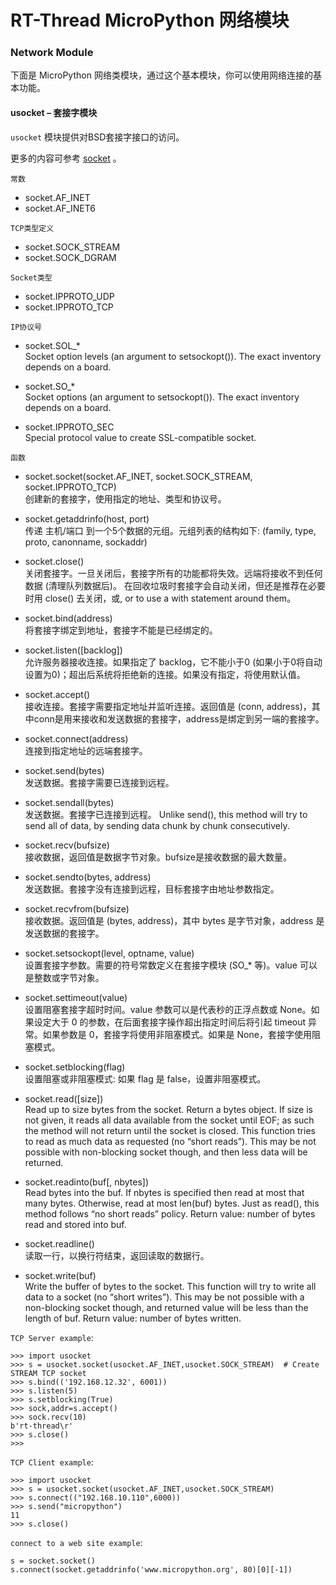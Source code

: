 # RT-Thread MicroPython 网络模块
###  Network Module

下面是 MicroPython 网络类模块，通过这个基本模块，你可以使用网络连接的基本功能。

#### **usocket** – 套接字模块
`usocket` 模块提供对BSD套接字接口的访问。

更多的内容可参考 [socket](https://docs.python.org/3/library/socket.html) 。

`常数`

- socket.AF_INET  
- socket.AF_INET6  

`TCP类型定义`

- socket.SOCK_STREAM  
- socket.SOCK_DGRAM  

`Socket类型`

- socket.IPPROTO_UDP  
- socket.IPPROTO_TCP  

`IP协议号`

- socket.SOL_*  
Socket option levels (an argument to setsockopt()). The exact inventory depends on a board.

- socket.SO_*  
Socket options (an argument to setsockopt()). The exact inventory depends on a board.

- socket.IPPROTO_SEC  
Special protocol value to create SSL-compatible socket.

`函数`

- socket.socket(socket.AF_INET, socket.SOCK_STREAM, socket.IPPROTO_TCP)  
创建新的套接字，使用指定的地址、类型和协议号。

- socket.getaddrinfo(host, port)  
传递 主机/端口 到一个5个数据的元组。元组列表的结构如下:
(family, type, proto, canonname, sockaddr)

- socket.close()  
关闭套接字。一旦关闭后，套接字所有的功能都将失效。远端将接收不到任何数据 (清理队列数据后)。 在回收垃圾时套接字会自动关闭，但还是推荐在必要时用 close() 去关闭，或, or to use a with statement around them。

- socket.bind(address)  
将套接字绑定到地址，套接字不能是已经绑定的。

- socket.listen([backlog])  
允许服务器接收连接。如果指定了 backlog，它不能小于0 (如果小于0将自动设置为0)；超出后系统将拒绝新的连接。如果没有指定，将使用默认值。

- socket.accept()  
接收连接。套接字需要指定地址并监听连接。返回值是 (conn, address)，其中conn是用来接收和发送数据的套接字，address是绑定到另一端的套接字。

- socket.connect(address)  
连接到指定地址的远端套接字。

- socket.send(bytes)  
发送数据。套接字需要已连接到远程。

- socket.sendall(bytes)  
发送数据。套接字已连接到远程。 Unlike send(), this method will try to send all of data, by sending data chunk by chunk consecutively.

- socket.recv(bufsize)  
接收数据，返回值是数据字节对象。bufsize是接收数据的最大数量。

- socket.sendto(bytes, address)  
发送数据。套接字没有连接到远程，目标套接字由地址参数指定。

- socket.recvfrom(bufsize)  
接收数据。返回值是 (bytes, address)，其中 bytes 是字节对象，address 是发送数据的套接字。

- socket.setsockopt(level, optname, value)  
设置套接字参数。需要的符号常数定义在套接字模块 (SO_* 等)。value 可以是整数或字节对象。

- socket.settimeout(value)  
设置阻塞套接字超时时间。value 参数可以是代表秒的正浮点数或 None。如果设定大于 0 的参数，在后面套接字操作超出指定时间后将引起 timeout 异常。如果参数是 0，套接字将使用非阻塞模式。如果是 None，套接字使用阻塞模式。

- socket.setblocking(flag)  
设置阻塞或非阻塞模式: 如果 flag 是 false，设置非阻塞模式。

- socket.read([size])  
Read up to size bytes from the socket. Return a bytes object. If size is not given, it reads all data available from the socket until EOF; as such the method will not return until the socket is closed. This function tries to read as much data as requested (no “short reads”). This may be not possible with non-blocking socket though, and then less data will be returned.

- socket.readinto(buf[, nbytes])  
Read bytes into the buf. If nbytes is specified then read at most that many bytes. Otherwise, read at most len(buf) bytes. Just as read(), this method follows “no short reads” policy.
Return value: number of bytes read and stored into buf.

- socket.readline()  
读取一行，以换行符结束，返回读取的数据行。

- socket.write(buf)  
Write the buffer of bytes to the socket. This function will try to write all data to a socket (no “short writes”). This may be not possible with a non-blocking socket though, and returned value will be less than the length of buf.
Return value: number of bytes written.

`TCP Server example`:

```
>>> import usocket 
>>> s = usocket.socket(usocket.AF_INET,usocket.SOCK_STREAM)  # Create STREAM TCP socket
>>> s.bind(('192.168.12.32', 6001))   
>>> s.listen(5)
>>> s.setblocking(True)
>>> sock,addr=s.accept()              
>>> sock.recv(10)                    
b'rt-thread\r'
>>> s.close()
>>> 
```

`TCP Client example`:

```
>>> import usocket 
>>> s = usocket.socket(usocket.AF_INET,usocket.SOCK_STREAM)
>>> s.connect(("192.168.10.110",6000))  
>>> s.send("micropython")               
11
>>> s.close()
```

`connect to a web site example`:
```
s = socket.socket()
s.connect(socket.getaddrinfo('www.micropython.org', 80)[0][-1])
```
